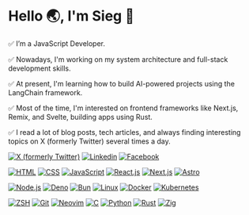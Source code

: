 # Hello :earth_asia:, I'm Sieg 👨‍

✅ I’m a JavaScript Developer. 

✅ Nowadays, I'm working on my system architecture and full-stack development skills.

✅ At present, I'm learning how to build AI-powered projects using the LangChain framework.

✅ Most of the time, I'm interested on frontend frameworks like Next.js, Remix, and Svelte, building apps using Rust.

✅ I read a lot of blog posts, tech articles, and always finding interesting topics on X (formerly Twitter) several times a day.

[![X (formerly Twitter)](https://img.shields.io/badge/siegblink-blue?style=for-the-badge&logo=x)](https://twitter.com/siegblink1)
[![Linkedin](https://img.shields.io/badge/siegblink-blue?style=for-the-badge&logo=linkedin)](https://www.linkedin.com/in/siegblink)
[![Facebook](https://img.shields.io/badge/siegblink-blue?style=for-the-badge&logo=facebook)](https://www.facebook.com/siegblink182/)

[![HTML](https://img.shields.io/badge/html-grey?style=for-the-badge&logo=html5)](https://developer.mozilla.org/en-US/docs/Web/HTML)
[![CSS](https://img.shields.io/badge/css-grey?style=for-the-badge&logo=css3)](https://developer.mozilla.org/en-US/docs/Web/CSS)
[![JavaScript](https://img.shields.io/badge/javascript-grey?style=for-the-badge&logo=javascript)](https://developer.mozilla.org/en-US/docs/Web/JavaScript)
[![React.js](https://img.shields.io/badge/react.js-grey?style=for-the-badge&logo=react)](https://react.dev/)
[![Next.js](https://img.shields.io/badge/next.js-grey?style=for-the-badge&logo=next.js)](https://nextjs.org/docs)
[![Astro](https://img.shields.io/badge/astro-grey?style=for-the-badge&logo=astro)](https://docs.astro.build/en/getting-started/)

[![Node.js](https://img.shields.io/badge/node.js-grey?style=for-the-badge&logo=node.js)](https://nodejs.org/en/learn/getting-started/introduction-to-nodejs)
[![Deno](https://img.shields.io/badge/deno-grey?style=for-the-badge&logo=deno)](https://docs.deno.com/)
[![Bun](https://img.shields.io/badge/bun-grey?style=for-the-badge&logo=bun)](https://bun.sh/docs)
[![Linux](https://img.shields.io/badge/linux-grey?style=for-the-badge&logo=linux)](https://www.linux.org/)
[![Docker](https://img.shields.io/badge/docker-grey?style=for-the-badge&logo=docker)](https://docs.docker.com/)
[![Kubernetes](https://img.shields.io/badge/kubernetes-grey?style=for-the-badge&logo=kubernetes)](https://docs.docker.com/)

[![ZSH](https://img.shields.io/badge/zsh-grey?style=for-the-badge&logo=zsh)](https://ohmyz.sh/)
[![Git](https://img.shields.io/badge/git-grey?style=for-the-badge&logo=git)](https://git-scm.com/doc)
[![Neovim](https://img.shields.io/badge/neovim-grey?style=for-the-badge&logo=neovim)](https://neovim.io/doc/)
[![C](https://img.shields.io/badge/c-grey?style=for-the-badge&logo=c)](https://www.learn-c.org/)
[![Python](https://img.shields.io/badge/python-grey?style=for-the-badge&logo=python)](https://www.python.org/doc/)
[![Rust](https://img.shields.io/badge/rust-grey?style=for-the-badge&logo=rust)](https://doc.rust-lang.org/book/)
[![Zig](https://img.shields.io/badge/zig-grey?style=for-the-badge&logo=zig)](https://ziglang.org/learn/)
